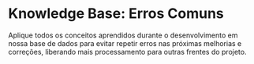 # Knowledge Base: Erros Comuns

Aplique todos os conceitos aprendidos durante o desenvolvimento em nossa base de dados para evitar repetir erros nas próximas melhorias e correções, liberando mais processamento para outras frentes do projeto.
